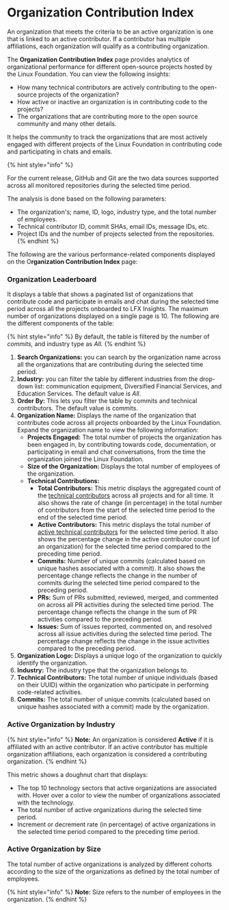 # Organization Contribution Index

An organization that meets the criteria to be an active organization is one that is linked to an active contributor. If a contributor has multiple affiliations, each organization will qualify as a contributing organization.

The **Organization Contribution Index** page provides analytics of organizational performance for different open-source projects hosted by the Linux Foundation. You can view the following insights:

* How many technical contributors are actively contributing to the open-source projects of the organization?
* How active or inactive an organization is in contributing code to the projects?
* The organizations that are contributing more to the open source community and many other details.

It helps the community to track the organizations that are most actively engaged with different projects of the Linux Foundation in contributing code and participating in chats and emails.

{% hint style="info" %}


For the current release, GitHub and Git are the two data sources supported across all monitored repositories during the selected time period.

The analysis is done based on the following parameters:

* The organization's; name, ID, logo, industry type, and the total number of employees.
* Technical contributor ID, commit SHAs, email IDs, message IDs, etc.
* Project IDs and the number of projects selected from the repositories.
{% endhint %}

The following are the various performance-related components displayed on the O**rganization Contribution Index** page:

### Organization Leaderboard

It displays a table that shows a paginated list of organizations that contribute code and participate in emails and chat during the selected time period across all the projects onboarded to LFX Insights. The maximum number of organizations displayed on a single page is 10. The following are the different components of the table:

{% hint style="info" %}
By default, the table is filtered by the number of _commits,_ and industry type as _All._
{% endhint %}

1. **Search Organizations:** you can search by the organization name across all the organizations that are contributing during the selected time period.
2. **Industry:** you can filter the table by different industries from the drop-down list: communication equipment, Diversified Financial Services, and Education Services. The default value is _All_.
3. **Order By:** This lets you filter the table by commits and technical contributors. The default value is commits.
4. **Organization Name:** Displays the name of the organization that contributes code across all projects onboarded by the Linux Foundation. Expand the organization name to view the following information:&#x20;
   * **Projects Engaged:** The total number of projects the organization has been engaged in, by contributing towards code, documentation, or participating in email and chat conversations, from the time the organization joined the Linux Foundation.
   * **Size of the Organization:** Displays the total number of employees of the organization.
   * **Technical Contributions:**&#x20;
     * **Total Contributors:** This metric displays the aggregated count of the [technical contributors](broken-reference) across all projects and for all time. It also shows the rate of change (in percentage) in the total number of contributors from the start of the selected time period to the end of the selected time period.&#x20;
     * **Active Contributors:** This metric displays the total number of [active technical contributors](broken-reference) for the selected time period. It also shows the percentage change in the active contributor count (of an organization) for the selected time period compared to the preceding time period.
     * **Commits:** Number of unique commits (calculated based on unique hashes associated with a commit). It also shows the percentage change reflects the change in the number of commits during the selected time period compared to the preceding period.
     * **PRs:** Sum of PRs submitted, reviewed, merged, and commented on across all PR activities during the selected time period. The percentage change reflects the change in the sum of PR activities compared to the preceding period.
     * **Issues:** Sum of issues reported, commented on, and resolved across all issue activities during the selected time period. The percentage change reflects the change in the issue activities compared to the preceding period.
5. **Organization Logo:** Displays a unique logo of the organization to quickly identify the organization.
6. **Industry:** The industry type that the organization belongs to.
7. **Technical Contributors:** The total number of unique individuals (based on their UUID) within the organization who participate in performing code-related activities.&#x20;
8. **Commits:** The total number of unique commits (calculated based on unique hashes associated with a commit) made by the organization.

### Active Organization by Industry

{% hint style="info" %}
**Note:** An organization is considered **Active** if it is affiliated with an active contributor. If an active contributor has multiple organization affiliations, each organization is considered a contributing organization.
{% endhint %}

This metric shows a doughnut chart that displays:

* The top 10 technology sectors that active organizations are associated with. Hover over a color to view the number of organizations associated with the technology.
* The total number of active organizations during the selected time period.
* Increment or decrement rate (in percentage) of active organizations in the selected time period compared to the preceding time period.

### Active Organization by Size

The total number of active organizations is analyzed by different cohorts according to the size of the organizations as defined by the total number of employees.

{% hint style="info" %}
**Note:** Size refers to the number of employees in the organization.
{% endhint %}



###

